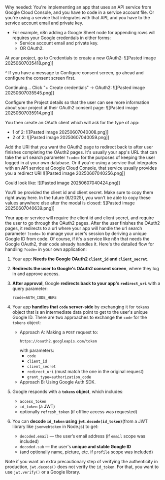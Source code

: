 Why needed: You're implementing an app that uses an API service from Google Cloud Console, and you have to code in a service account file. Or you're using a service that integrates with that API, and you have to the service account email and private key. 
- For example, n8n adding a Google Sheet node for appending rows will requires your Google credentials in either forms:
	- Service account email and private key.
	- OR OAuth2.

At your project, go to Credentials to create a new OAuth2:
![[Pasted image 20250607035418.png]]

^ If you have a message to Configure consent screen, go ahead and configure the consent screen first.

Continuing... Click "+ Create credentials" -> OAuth2:
![[Pasted image 20250607035545.png]]

Configure the Project details so that the user can see more information about your project at their OAuth2 consent page:
![[Pasted image 20250607035914.png]]

You then create an OAuth client which will ask for the type of app:
- 1 of 2:
  ![[Pasted image 20250607040008.png]]
- 2 of 2:
  ![[Pasted image 20250607040059.png]]
  

Add the URI that you want the OAuth2 page to redirect back to after user finishes completing the OAuth2 pages. It's usually your app's URL that can take the url search parameter `?code=` for the purposes of keeping the user logged in at your own database. Or if you're using a service that integrates with an API service at Google Cloud Console, that service usually provides you a redirect URI
![[Pasted image 20250607040256.png]]

Could look like:
![[Pasted image 20250607040424.png]]

You'll be provided the client id and client secret. Make sure to copy them right away here. In the future (6/2025), you won't be able to copy these values anywhere else after the modal is closed:
![[Pasted image 20250607040639.png]]

Your app or service will require the client id and client secret, and require the user to go through the OAuth2 pages. After the user finishes the OAuth2 pages, it redirects to a url where your app will handle the url search parameter `?code=` to manage your user's session by deriving a unique Google ID from code. Of course, if it's a service like n8n that needs the Google OAuth2, their code already handles it. Here's the detailed flow for handling `?code=` in your own application:
1. Your app: **Needs the Google OAuth2 `client_id` and `client_secret`.**
2. **Redirects the user to Google's OAuth2 consent screen**, where they log in and approve access.
3. **After approval**, Google **redirects back to your app's `redirect_uri`** with a query parameter:
    ```
    ?code=AUTH_CODE_HERE
    ```
4. Your app **handles that `code` server-side** by exchanging it for `tokens` object that is an intermediate data point to get to the user's unique Google ID. There are two approaches to exchange the `code` for the `tokens` object:
	- Approach A: Making a `POST` request to:
	    ```
	    https://oauth2.googleapis.com/token
	    ```
	    with parameters:
	    - `code`
	    - `client_id`
	    - `client_secret`
	    - `redirect_uri` (must match the one in the original request)
	    - `grant_type=authorization_code`
	- Approach B: Using Google Auth SDK.
	  
5. Google responds with a **`tokens` object**, which includes:
    - `access_token`
    - `id_token` (a JWT)
    - optionally `refresh_token` (if offline access was requested)
      
6. You can **decode `id_token` using `jwt.decode(id_token)`**(from a JWT library like `jsonwebtoken` in Node.js) to get:
    - `decoded.email` — the user’s email address (if `email` scope was included)
    - `decoded.sub` — the user's **unique and stable Google ID**
    - (and optionally name, picture, etc. if `profile` scope was included)

Note if you want an extra precautionary step of verifying the authenticity in production, `jwt.decode()` does not verify the `id_token`. For that, you want to use `jwt.verify()` or a Google library.